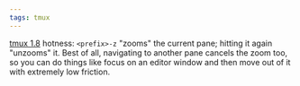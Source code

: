 ```yaml
---
tags: tmux
---
```


[tmux 1.8](/wiki/tmux_1.8) hotness: `<prefix>-z` "zooms" the current pane; hitting it again "unzooms" it. Best of all, navigating to another pane cancels the zoom too, so you can do things like focus on an editor window and then move out of it with extremely low friction.
